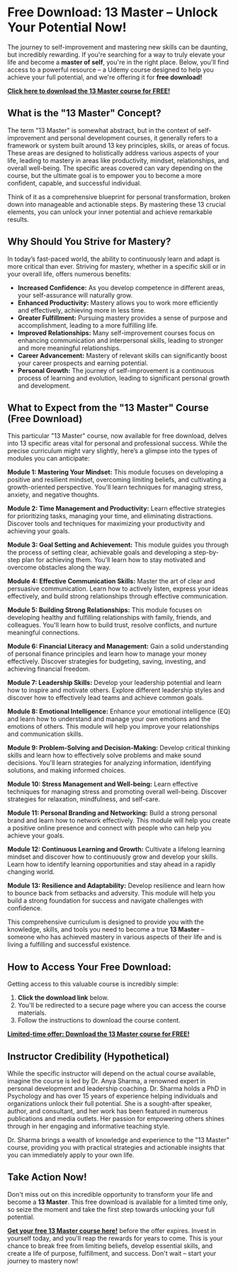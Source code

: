 # Free Download: 13 Master – Unlock Your Potential Now!

The journey to self-improvement and mastering new skills can be daunting, but incredibly rewarding. If you're searching for a way to truly elevate your life and become a **master of self**, you're in the right place. Below, you'll find access to a powerful resource – a Udemy course designed to help you achieve your full potential, and we're offering it for **free download!**

[**Click here to download the 13 Master course for FREE!**](https://udemywork.com/13-master)

## What is the "13 Master" Concept?

The term "13 Master" is somewhat abstract, but in the context of self-improvement and personal development courses, it generally refers to a framework or system built around 13 key principles, skills, or areas of focus. These areas are designed to holistically address various aspects of your life, leading to mastery in areas like productivity, mindset, relationships, and overall well-being. The specific areas covered can vary depending on the course, but the ultimate goal is to empower you to become a more confident, capable, and successful individual.

Think of it as a comprehensive blueprint for personal transformation, broken down into manageable and actionable steps. By mastering these 13 crucial elements, you can unlock your inner potential and achieve remarkable results.

## Why Should You Strive for Mastery?

In today’s fast-paced world, the ability to continuously learn and adapt is more critical than ever. Striving for mastery, whether in a specific skill or in your overall life, offers numerous benefits:

*   **Increased Confidence:** As you develop competence in different areas, your self-assurance will naturally grow.
*   **Enhanced Productivity:** Mastery allows you to work more efficiently and effectively, achieving more in less time.
*   **Greater Fulfillment:** Pursuing mastery provides a sense of purpose and accomplishment, leading to a more fulfilling life.
*   **Improved Relationships:** Many self-improvement courses focus on enhancing communication and interpersonal skills, leading to stronger and more meaningful relationships.
*   **Career Advancement:** Mastery of relevant skills can significantly boost your career prospects and earning potential.
*   **Personal Growth:** The journey of self-improvement is a continuous process of learning and evolution, leading to significant personal growth and development.

## What to Expect from the "13 Master" Course (Free Download)

This particular "13 Master" course, now available for free download, delves into 13 specific areas vital for personal and professional success. While the precise curriculum might vary slightly, here’s a glimpse into the types of modules you can anticipate:

**Module 1: Mastering Your Mindset:** This module focuses on developing a positive and resilient mindset, overcoming limiting beliefs, and cultivating a growth-oriented perspective. You'll learn techniques for managing stress, anxiety, and negative thoughts.

**Module 2: Time Management and Productivity:** Learn effective strategies for prioritizing tasks, managing your time, and eliminating distractions. Discover tools and techniques for maximizing your productivity and achieving your goals.

**Module 3: Goal Setting and Achievement:** This module guides you through the process of setting clear, achievable goals and developing a step-by-step plan for achieving them. You'll learn how to stay motivated and overcome obstacles along the way.

**Module 4: Effective Communication Skills:** Master the art of clear and persuasive communication. Learn how to actively listen, express your ideas effectively, and build strong relationships through effective communication.

**Module 5: Building Strong Relationships:** This module focuses on developing healthy and fulfilling relationships with family, friends, and colleagues. You'll learn how to build trust, resolve conflicts, and nurture meaningful connections.

**Module 6: Financial Literacy and Management:** Gain a solid understanding of personal finance principles and learn how to manage your money effectively. Discover strategies for budgeting, saving, investing, and achieving financial freedom.

**Module 7: Leadership Skills:** Develop your leadership potential and learn how to inspire and motivate others. Explore different leadership styles and discover how to effectively lead teams and achieve common goals.

**Module 8: Emotional Intelligence:** Enhance your emotional intelligence (EQ) and learn how to understand and manage your own emotions and the emotions of others. This module will help you improve your relationships and communication skills.

**Module 9: Problem-Solving and Decision-Making:** Develop critical thinking skills and learn how to effectively solve problems and make sound decisions. You'll learn strategies for analyzing information, identifying solutions, and making informed choices.

**Module 10: Stress Management and Well-being:** Learn effective techniques for managing stress and promoting overall well-being. Discover strategies for relaxation, mindfulness, and self-care.

**Module 11: Personal Branding and Networking:** Build a strong personal brand and learn how to network effectively. This module will help you create a positive online presence and connect with people who can help you achieve your goals.

**Module 12: Continuous Learning and Growth:** Cultivate a lifelong learning mindset and discover how to continuously grow and develop your skills. Learn how to identify learning opportunities and stay ahead in a rapidly changing world.

**Module 13: Resilience and Adaptability:** Develop resilience and learn how to bounce back from setbacks and adversity. This module will help you build a strong foundation for success and navigate challenges with confidence.

This comprehensive curriculum is designed to provide you with the knowledge, skills, and tools you need to become a true **13 Master** – someone who has achieved mastery in various aspects of their life and is living a fulfilling and successful existence.

## How to Access Your Free Download:

Getting access to this valuable course is incredibly simple:

1.  **Click the download link** below.
2.  You'll be redirected to a secure page where you can access the course materials.
3.  Follow the instructions to download the course content.

[**Limited-time offer: Download the 13 Master course for FREE!**](https://udemywork.com/13-master)

## Instructor Credibility (Hypothetical)

While the specific instructor will depend on the actual course available, imagine the course is led by Dr. Anya Sharma, a renowned expert in personal development and leadership coaching. Dr. Sharma holds a PhD in Psychology and has over 15 years of experience helping individuals and organizations unlock their full potential. She is a sought-after speaker, author, and consultant, and her work has been featured in numerous publications and media outlets. Her passion for empowering others shines through in her engaging and informative teaching style.

Dr. Sharma brings a wealth of knowledge and experience to the "13 Master" course, providing you with practical strategies and actionable insights that you can immediately apply to your own life.

## Take Action Now!

Don't miss out on this incredible opportunity to transform your life and become a **13 Master**. This free download is available for a limited time only, so seize the moment and take the first step towards unlocking your full potential.

**[Get your free 13 Master course here!](https://udemywork.com/13-master)** before the offer expires. Invest in yourself today, and you'll reap the rewards for years to come. This is your chance to break free from limiting beliefs, develop essential skills, and create a life of purpose, fulfillment, and success. Don't wait – start your journey to mastery now!
